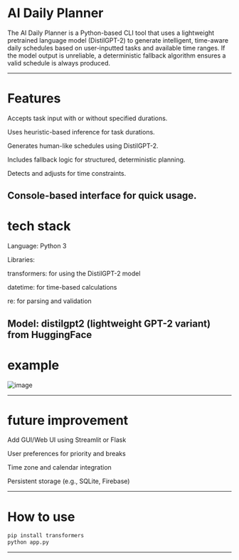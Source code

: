 # AI Daily Planner

The AI Daily Planner is a Python-based CLI tool that uses a lightweight pretrained language model (DistilGPT-2) to generate intelligent, time-aware daily schedules based on user-inputted tasks and available time ranges. If the model output is unreliable, a deterministic fallback algorithm ensures a valid schedule is always produced.

---
# Features

Accepts task input with or without specified durations.

Uses heuristic-based inference for task durations.

Generates human-like schedules using DistilGPT-2.

Includes fallback logic for structured, deterministic planning.

Detects and adjusts for time constraints.

Console-based interface for quick usage.
---
# tech stack

Language: Python 3

Libraries:

transformers: for using the DistilGPT-2 model

datetime: for time-based calculations

re: for parsing and validation

Model: distilgpt2 (lightweight GPT-2 variant) from HuggingFace
---
# example
![image](https://github.com/user-attachments/assets/0d33d6a7-1a5d-41fa-92fb-71e2c8633ed7)

---
# future improvement

Add GUI/Web UI using Streamlit or Flask

User preferences for priority and breaks

Time zone and calendar integration

Persistent storage (e.g., SQLite, Firebase)

---
# How to use
```bash
pip install transformers
python app.py
```

---
